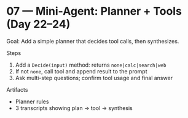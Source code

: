 # 07 — Mini-Agent: Planner + Tools (Day 22–24)

Goal: Add a simple planner that decides tool calls, then synthesizes.

Steps
1) Add a `Decide(input)` method: returns `none|calc|search|web`
2) If not `none`, call tool and append result to the prompt
3) Ask multi-step questions; confirm tool usage and final answer

Artifacts
- Planner rules
- 3 transcripts showing plan → tool → synthesis

